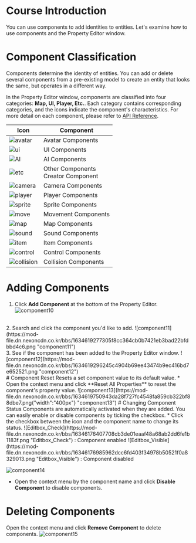 # Course Introduction
You can use components to add identities to entities.
Let's examine how to use components and the Property Editor window.
# Component Classification
Components determine the identity of entities. You can add or delete several components from a pre-existing model to create an entity that looks the same, but operates in a different way.

In the Property Editor window, components are classified into four categories: **Map, UI, Player, Etc.**. Each category contains corresponding categories, and the icons indicate the component's characteristics.
For more detail on each component, please refer to [API Reference](/apiReference?postId=317{"target":"_self"}).

| Icon | Component|
| --- | --- | 
| ![avatar](https://mod-file.dn.nexoncdn.co.kr/bbs/1636357080473d55d20344b90435a823e542b11829a0e.png "avatar") | Avatar Components 
| ![ui](https://mod-file.dn.nexoncdn.co.kr/bbs/1636357498603c3f1666fb49d43f2a8a35ab4921b118b.png "ui") | UI Components |
| ![AI](https://mod-file.dn.nexoncdn.co.kr/bbs/16363570539712866386877bf4ee885533554c4398352.png "AI") | AI Components |
| ![etc](https://mod-file.dn.nexoncdn.co.kr/bbs/163635714752051801c9ae8b24113a2a0cbe18dd96bb6.png "etc") | Other Components<br>Creator Component |
| ![camera](https://mod-file.dn.nexoncdn.co.kr/bbs/1636357093244b60a272cb7fb490eb5770df741becff3.png "camera") | Camera Components |
| ![player](https://mod-file.dn.nexoncdn.co.kr/bbs/1636357430620486e701f5b2d4d1599e7c72705e23f50.png "player") | Player Components |
| ![sprite](https://mod-file.dn.nexoncdn.co.kr/bbs/1636357473313e6e6178c7e9f4a10a65949eb0b391541.png "sprite") | Sprite Components|
| ![move](https://mod-file.dn.nexoncdn.co.kr/bbs/1636357387379505d66dc8dbf4770a32b9817b213ea39.png "move") | Movement Components |
| ![map](https://mod-file.dn.nexoncdn.co.kr/bbs/16363573741458fe0e51a246b4ae5898d1c2fefe92710.png "map") | Map Components |
| ![sound](https://mod-file.dn.nexoncdn.co.kr/bbs/16363574605286d5c7249c6344b829d3efe1b34d9eb51.png "sound") | Sound Components  |
| ![item](https://mod-file.dn.nexoncdn.co.kr/bbs/16363571792923152ba595bf340ed9f87583aeb7d3868.png "item") | Item Components |
| ![control](https://mod-file.dn.nexoncdn.co.kr/bbs/1636357117698b48ce0db38bc432e97e40269c8545180.png "control") | Control Components |
| ![collision](https://mod-file.dn.nexoncdn.co.kr/bbs/163635710557194c1304e88c34552b0a68d2b30eb3568.png "collision")| Collision Components |
# Adding Components
1. Click **Add Component** at the bottom of the Property Editor.
![component10](https://mod-file.dn.nexoncdn.co.kr/bbs/1634619180422b0c8ea84e18648749cd9d6642ff0b8d1.png "component10")
<br>
2. Search and click the component you'd like to add.
![component11](https://mod-file.dn.nexoncdn.co.kr/bbs/1634619277305f8cc364cb0b7421eb3bad22bfdbbd4c6.png "component11")
<br>
3. See if the component has been added to the Property Editor window.
![component12](https://mod-file.dn.nexoncdn.co.kr/bbs/1634619296245c4904b69ee43474b9ec416bd7e652521.png "component12")
<br>
# Component Reset
Resets a set component value to its default value.
* Open the context menu and click **Reset All Properties** to reset the component's property value.
![component13](https://mod-file.dn.nexoncdn.co.kr/bbs/1634619750943da28f727fc4548fa859cb322bf88dbe7.png{"width":"400px"} "component13")
# Changing Component Status
Components are automatically activated when they are added.
You can easily enable or disable components by ticking the checkbox.
* Click the checkbox between the icon and the component name to change its status.
![Editbox_Check](https://mod-file.dn.nexoncdn.co.kr/bbs/16346176407708cb3de01eaaf48a68ab2dd6fe1b1183f.png "Editbox_Check") : Component enabled
![Editbox_Visible](https://mod-file.dn.nexoncdn.co.kr/bbs/16346176985962dcc6fd403f34978b50521f0a8329013.png "Editbox_Visible") : Component disabled

![component14](https://mod-file.dn.nexoncdn.co.kr/bbs/1634619923114e5669c9d06f14fbba2355f32e99f00a1.png{"width":"400px"} "component14")

* Open the context menu by the component name and click **Disable Component** to disable components.
# Deleting Components
Open the context menu and click **Remove Component** to delete components.
![component15](https://mod-file.dn.nexoncdn.co.kr/bbs/16346199801992f5684c3b2e44bf194317e3efda34a18.png{"width":"400px"} "component15")

